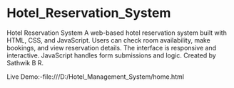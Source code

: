 # Hotel_Reservation_System
Hotel Reservation System A web-based hotel reservation system built with HTML, CSS, and JavaScript. Users can check room availability, make bookings, and view reservation details. The interface is responsive and interactive. JavaScript handles form submissions and logic. Created by Sathwik B R.

Live Demo:-file:///D:/Hotel_Management_System/home.html

